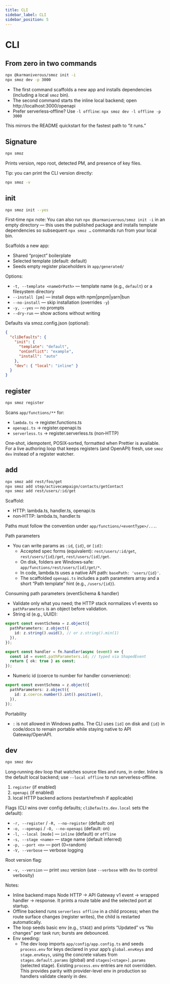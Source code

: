 ```yaml
---
title: CLI
sidebar_label: CLI
sidebar_position: 5
---
```


# CLI

## From zero in two commands

```bash
npx @karmaniverous/smoz init -i
npx smoz dev -p 3000
```

- The first command scaffolds a new app and installs dependencies (including a local `smoz` bin).
- The second command starts the inline local backend; open http://localhost:3000/openapi
- Prefer serverless‑offline? Use `-l offline`: `npx smoz dev -l offline -p 3000`

This mirrors the README quickstart for the fastest path to “it runs.”

## Signature

```bash
npx smoz
```

Prints version, repo root, detected PM, and presence of key files.

Tip: you can print the CLI version directly:

```bash
npx smoz -v
```

## init

```bash
npx smoz init --yes
```

First‑time npx note: You can also run `npx @karmaniverous/smoz init -i` in an empty directory — this uses the published package and installs template dependencies so subsequent `npx smoz …` commands run from your local bin.

Scaffolds a new app:

- Shared “project” boilerplate
- Selected template (default: default)
- Seeds empty register placeholders in `app/generated/`

Options:

- `-t, --template <nameOrPath>` — template name (e.g., `default`) or a filesystem directory
- `--install [pm]` — install deps with npm|pnpm|yarn|bun
- `--no-install` — skip installation (overrides `-y`)
- `-y, --yes` — no prompts
- `--dry-run` — show actions without writing

Defaults via smoz.config.json (optional):

```json
{
  "cliDefaults": {
    "init": {
      "template": "default",
      "onConflict": "example",
      "install": "auto"
    },
    "dev": { "local": "inline" }
  }
}
```

## register

```bash
npx smoz register
```

Scans `app/functions/**` for:

- `lambda.ts` → register.functions.ts
- `openapi.ts` → register.openapi.ts
- `serverless.ts` → register.serverless.ts (non‑HTTP)

One‑shot, idempotent, POSIX‑sorted, formatted when Prettier is available. For a live authoring loop that keeps registers (and OpenAPI) fresh, use `smoz dev` instead of a register watcher.

## add

```bash
npx smoz add rest/foo/get
npx smoz add step/activecampaign/contacts/getContact
npx smoz add rest/users/:id/get
```

Scaffold:

- HTTP: lambda.ts, handler.ts, openapi.ts
- non‑HTTP: lambda.ts, handler.ts

Paths must follow the convention under `app/functions/<eventType>/...`.

Path parameters

- You can write params as `:id`, `{id}`, or `[id]`:
  - Accepted spec forms (equivalent): `rest/users/:id/get`, `rest/users/{id}/get`, `rest/users/[id]/get`.
  - On disk, folders are Windows‑safe: `app/functions/rest/users/[id]/get/*`.
  - In code, lambda.ts uses a native API path: `basePath: 'users/{id}'`.
  - The scaffolded `openapi.ts` includes a path parameters array and a short “Path template” hint (e.g., `/users/{id}`).

Consuming path parameters (eventSchema & handler)

- Validate only what you need; the HTTP stack normalizes v1 events so `pathParameters` is an object before validation.
- String id (e.g., UUID):

```ts
export const eventSchema = z.object({
  pathParameters: z.object({
    id: z.string().uuid(), // or z.string().min(1)
  }),
});

export const handler = fn.handler(async (event) => {
  const id = event.pathParameters.id; // typed via ShapedEvent
  return { ok: true } as const;
});
```

- Numeric id (coerce to number for handler convenience):

```ts
export const eventSchema = z.object({
  pathParameters: z.object({
    id: z.coerce.number().int().positive(),
  }),
});
```

Portability

- `:` is not allowed in Windows paths. The CLI uses `[id]` on disk and `{id}` in code/docs to remain portable while staying native to API Gateway/OpenAPI.

## dev

```bash
npx smoz dev
```

Long‑running dev loop that watches source files and runs, in order. Inline is the default local backend; use `--local offline` to run serverless-offline.

1. `register` (if enabled)
2. `openapi` (if enabled)
3. local HTTP backend actions (restart/refresh if applicable)

Flags (CLI wins over config defaults; `cliDefaults.dev.local` sets the default):

- `-r, --register` / `-R, --no-register` (default: on)
- `-o, --openapi` / `-O, --no-openapi` (default: on)
- `-l, --local [mode]` — `inline` (default) or `offline`
- `-s, --stage <name>` — stage name (default inferred)
- `-p, --port <n>` — port (0=random)
- `-V, --verbose` — verbose logging

Root version flag:

- `-v, --version` — print `smoz` version (use `--verbose` with `dev` to control verbosity)

Notes:

- Inline backend maps Node HTTP → API Gateway v1 event → wrapped handler → response. It prints a route table and the selected port at startup.
- Offline backend runs `serverless offline` in a child process; when the route surface changes (register writes), the child is restarted automatically.
- The loop seeds basic env (e.g., `STAGE`) and prints “Updated” vs “No changes” per task run; bursts are debounced.
- Env seeding:
  - The dev loop imports `app/config/app.config.ts` and seeds `process.env` for keys declared in your app’s `global.envKeys` and `stage.envKeys`, using the concrete values from `stages.default.params` (global) and `stages[<stage>].params` (selected stage). Existing `process.env` entries are not overridden. This provides parity with provider-level env in production so handlers validate cleanly in dev.
